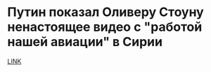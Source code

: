 # Путин показал Оливеру Стоуну ненастоящее видео с "работой нашей авиации" в Сирии



[LINK](https://varlamov.ru/2432902.html)